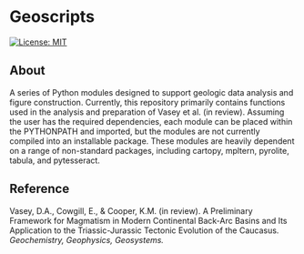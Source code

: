 # Geoscripts

[![License: MIT](https://img.shields.io/badge/License-MIT-yellow.svg)](https://opensource.org/licenses/MIT)

## About

A series of Python modules designed to support geologic data analysis and figure construction. Currently, this repository primarily contains functions used in the analysis and preparation of Vasey et al. (in review). Assuming the user has the required dependencies, each module can be placed within the PYTHONPATH and imported, but the modules are not currently compiled into an installable package. These modules are heavily dependent on a range of non-standard packages, including cartopy, mpltern, pyrolite, tabula, and pytesseract.

## Reference

Vasey, D.A., Cowgill, E., & Cooper, K.M. (in review). A Preliminary Framework for Magmatism in Modern Continental Back-Arc Basins and Its Application to the Triassic-Jurassic Tectonic Evolution of the Caucasus. _Geochemistry, Geophysics, Geosystems._







